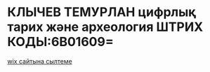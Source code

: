 <!DOCTYPE html>
<html>
<head>
	<meta charset="utf-8">
	<meta name="viewport" content="width=device-width, initial-scale=1">
	<title>ICT 14-15</title>
</head>
<body>
<h1>КЛЫЧЕВ ТЕМУРЛАН цифрлық тарих және археология ШТРИХ КОДЫ:6В01609=</h1>
<a href="https://temurlanklycev.wixsite.com/my-site-14"> wix сайтына сылтеме</a>
<br>
<img src="https://static.wixstatic.com/media/d135af_05881c240f3c4ac893cbd209c5f949a1~mv2.jpeg/v1/fill/w_514,h_694,al_c,q_80,usm_0.66_1.00_0.01,enc_auto/7704dcd8-bc5e-428e-8dbf-96a82035eace.jpeg
</body>
</html>
